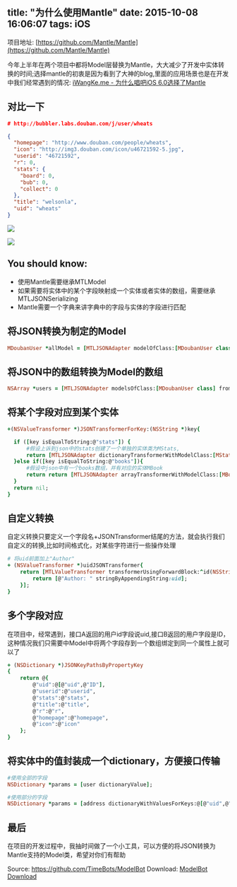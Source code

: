 title: "为什么使用Mantle"
date: 2015-10-08 16:06:07
tags: iOS
---

项目地址: [https://github.com/Mantle/Mantle](https://github.com/Mantle/Mantle)

今年上半年在两个项目中都将Model层替换为Mantle，大大减少了开发中实体转换的时间;选择mantle的初衷是因为看到了大神的blog,里面的应用场景也是在开发中我们经常遇到的情况:
[iWangKe.me - 为什么唱吧iOS 6.0选择了Mantle](http://www.iwangke.me/2014/10/13/Why-Changba-iOS-choose-Mantle/)


## 对比一下
```json
# http://bubbler.labs.douban.com/j/user/wheats

{
  "homepage": "http://www.douban.com/people/wheats",
  "icon": "http://img3.douban.com/icon/u46721592-5.jpg",
  "userid": "46721592",
  "r": 0,
  "stats": {
    "board": 0,
    "bub": 0,
    "collect": 0
  },
  "title": "welsonla",
  "uid": "wheats"
}

```

![](http://ww1.sinaimg.cn/large/6e8de9dbjw1ewtvrr4eyjj20gp0eqjvh.jpg)

![](http://ww1.sinaimg.cn/large/6e8de9dbjw1ewtvsjo0s6j20go0f7whk.jpg)


## You should know:

- 使用Mantle需要继承MTLModel
- 如果需要将实体中的某个字段映射成一个实体或者实体的数组，需要继承MTLJSONSerializing
- Mantle需要一个字典来讲字典中的字段与实体的字段进行匹配

## 将JSON转换为制定的Model

```ruby
MDoubanUser *allModel = [MTLJSONAdapter modelOfClass:[MDoubanUser class] fromJSONDictionary:rstlDict] error:nil]
```
  
## 将JSON中的数组转换为Model的数组

```ruby
NSArray *users = [MTLJSONAdapter modelsOfClass:[MDoubanUser class] fromJSONArray:userArray error:nil];
```

  
## 将某个字段对应到某个实体
```ruby
+(NSValueTransformer *)JSONTransformerForKey:(NSString *)key{

  if ([key isEqualToString:@"stats"]) {
      #假设上诉到json中的stats创建了一个单独的实体类为MStats,
      return [MTLJSONAdapter dictionaryTransformerWithModelClass:[MStats class]];
  }else if([key isEqualToString:@"books"]){
      #假设中json中有一个books数组，并有对应的实体MBook
      return return [MTLJSONAdapter arrayTransformerWithModelClass:[MBook class]];;
  }
  return nil;
}
```

## 自定义转换
自定义转换只要定义一个字段名+JSONTransformer结尾的方法，就会执行我们自定义的转换,比如时间格式化，对某些字符进行一些操作处理

```ruby
# 将uid前面加上"Author"
+ (NSValueTransformer *)uidJSONTransformer{
    return [MTLValueTransformer transformerUsingForwardBlock:^id(NSString *uid, BOOL *success, NSError *__autoreleasing *error) {
        return [@"Author: " stringByAppendingString:uid];
    }];
}
```

## 多个字段对应
在项目中，经常遇到，接口A返回的用户id字段说uid,接口B返回的用户字段是ID，这种情况我们只需要中Model中将两个字段存到一个数组绑定到同一个属性上就可以了

```ruby
+ (NSDictionary *)JSONKeyPathsByPropertyKey
{
    return @{
		@"uid":@[@"uid",@"ID"],
		@"userid":@"userid",
		@"stats":@"stats",
		@"title":@"title",
		@"r":@"r",
		@"homepage":@"homepage",
		@"icon":@"icon"
    };
}
```


## 将实体中的值封装成一个dictionary，方便接口传输

```ruby
#使用全部的字段
NSDictionary *params = [user dictionaryValue];

#使用部分的字段
NSDictionary *params = [address dictionaryWithValuesForKeys:@[@"uid",@"stats",@"homepage"]];
```

## 最后

在项目的开发过程中，我抽时间做了一个小工具，可以方便的将JSON转换为Mantle支持的Model类，希望对你们有帮助

Source: https://github.com/TimeBots/ModelBot
Download: [ModelBot Download](https://github.com/TimeBots/ModelBot/releases/download/0.3.0/ModelBot.0.3.0.zip)